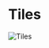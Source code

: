 Tiles
=====

![Tiles](https://s3.amazonaws.com/uploads.hipchat.com/83735/604403/wBUYErUp8BPRNJU/Screen%20Shot%202014-05-05%20at%208.41.25%20PM.png)
